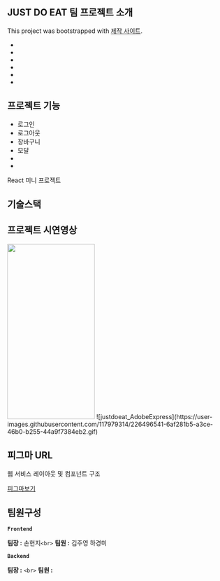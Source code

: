 <h2>JUST DO EAT 팀 프로젝트 소개</h2>  

This project was bootstrapped with [제작 사이트](https://github.com/sirri1222/JUSTDOEAT).


<ul>
  <li></li>
    <li></li>
    <li></li>
    <li></li>
    <li></li>
    <li></li>
</ul>

<h2>프로젝트 기능 </h2>  

<ul>
  <li>로그인</li>
    <li>로그아웃</li>
    <li>장바구니</li>
    <li>모달</li>
    <li></li>
    <li></li>
</ul>
React 미니 프로젝트
<h2>기술스택 </h2>  



<h2>프로젝트 시연영상 </h2>  
<img src="https://user-images.githubusercontent.com/117979314/226496541-6af281b5-a3ce-46b0-b255-44a9f7384eb2.gif" width="200" height="400"/>
![justdoeat_AdobeExpress](https://user-images.githubusercontent.com/117979314/226496541-6af281b5-a3ce-46b0-b255-44a9f7384eb2.gif)




## 피그마 URL

웹 서비스 레이아웃 및 컴포넌트 구조

[피그마보기](https://www.figma.com/file/NfuFBO6sBleHWZIFMDw0st/Untitled?node-id=37%3A52&t=XFFFn8t3PgdF9oGx-1) 

## 팀원구성

**`Frontend`**

**팀장 :** 손현지`<br>`
**팀원 :** 김주영 하경미

**`Backend`**

**팀장 :** `<br>`
**팀원 :** 
